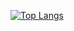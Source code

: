 [![Top Langs](https://github-readme-stats.vercel.app/api/top-langs/?username=weiztech&hide=javascript,html,jupyter%20notebook&langs_count=5&exclude_repo=basic_flutter)](https://github.com/weiztech/github-readme-stats)
